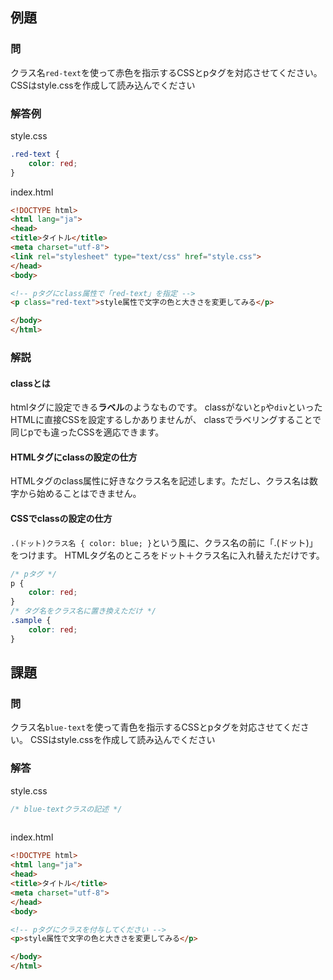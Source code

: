## 例題

### 問

クラス名`red-text`を使って赤色を指示するCSSとpタグを対応させてください。
CSSはstyle.cssを作成して読み込んでください

### 解答例
style.css
```css
.red-text {    
    color: red;
}
```

index.html
```html
<!DOCTYPE html>
<html lang="ja">
<head>
<title>タイトル</title>
<meta charset="utf-8">
<link rel="stylesheet" type="text/css" href="style.css"> 
</head>
<body>

<!-- pタグにclass属性で「red-text」を指定 -->
<p class="red-text">style属性で文字の色と大きさを変更してみる</p>

</body>
</html>
```

### 解説
#### classとは
htmlタグに設定できる**ラベル**のようなものです。
classがないと`p`や`div`といったHTMLに直接CSSを設定するしかありませんが、
classでラベリングすることで同じpでも違ったCSSを適応できます。

#### HTMLタグにclassの設定の仕方
HTMLタグのclass属性に好きなクラス名を記述します。ただし、クラス名は数字から始めることはできません。

#### CSSでclassの設定の仕方
`.(ドット)クラス名 { color: blue; }`という風に、クラス名の前に「.(ドット)」をつけます。
HTMLタグ名のところをドット＋クラス名に入れ替えただけです。

```css
/* pタグ */
p {    
    color: red;
}
/* タグ名をクラス名に置き換えただけ */
.sample {    
    color: red;
}
```


## 課題

### 問
クラス名`blue-text`を使って青色を指示するCSSとpタグを対応させてください。
CSSはstyle.cssを作成して読み込んでください

### 解答

style.css
```css
/* blue-textクラスの記述 */
 
```

index.html
```html
<!DOCTYPE html>
<html lang="ja">
<head>
<title>タイトル</title>
<meta charset="utf-8">
</head>
<body>

<!-- pタグにクラスを付与してください -->
<p>style属性で文字の色と大きさを変更してみる</p>

</body>
</html>
```

<script language="heredocument" id="default_html"><!-- pタグにクラスを付与してください -->
<p>style属性で文字の色と大きさを変更してみる</p>
</script>
<script>
var default_html = document.getElementById("default_html").text;
</script>

<script language="heredocument" id="default_css">/\* blue-textクラスの記述 \*/
</script>
<script>
var default_css = document.getElementById("default_css").text;
</script>